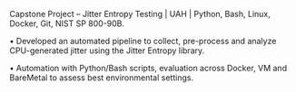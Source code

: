 Capstone Project – Jitter Entropy Testing | UAH | Python, Bash, Linux, Docker, Git, NIST SP 800-90B.

•	Developed an automated pipeline to collect, pre-process and analyze CPU-generated jitter using the Jitter Entropy library.

•	Automation with Python/Bash scripts, evaluation across Docker, VM and BareMetal to assess best environmental settings.
